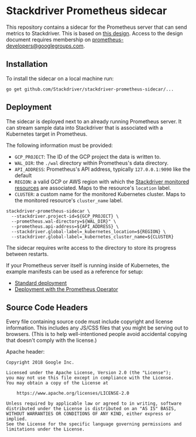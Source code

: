 # Stackdriver Prometheus sidecar

This repository contains a sidecar for the Prometheus server that can send
metrics to Stackdriver. This is based on [this
design](https://docs.google.com/document/d/1TEqqE_Stq04drhjSU1I7Ctmuy0dpsvlPL1AKxqEQoSg/edit). Access
to the design document requires membership on
prometheus-developers@googlegroups.com.

## Installation

To install the sidecar on a local machine run:

```
go get github.com/Stackdriver/stackdriver-prometheus-sidecar/...
```

## Deployment

The sidecar is deployed next to an already running Prometheus server. It can stream
sample data into Stackdriver that is associated with a Kubernetes target in Prometheus.

The following information must be provided:

* `GCP_PROJECT`: The ID of the GCP project the data is written to.
* `WAL_DIR`: the `./wal` directory within Prometheus's data directory.
* `API_ADDRESS`: Prometheus's API address, typically `127.0.0.1:9090` like the default
* `REGION`: a valid GCP or AWS region with which the [Stackdriver monitored resources](https://cloud.google.com/monitoring/api/resources) are associated. Maps to the resource's `location` label.
* `CLUSTER`: a custom name for the monitored Kubernetes cluster. Maps to the monitored resource's `cluster_name` label.

```
stackdriver-prometheus-sidecar \
  --stackdriver.project-id=${GCP_PROJECT} \
  --prometheus.wal-directory=${WAL_DIR}" \
  --prometheus.api-address=${API_ADDRESS} \
  --stackdriver.global-label=_kubernetes_location=${REGION} \ 
  --stackdriver.global-label=_kubernetes_cluster_name=${CLUSTER}
```

The sidecar requires write access to the directory to store its progress between restarts.

If your Prometheus server itself is running inside of Kubernetes, the example manifests
can be used as a reference for setup:

* [Standard deployment](./kube/prometheus-meta.yaml)
* [Deployment with the Prometheus Operator](./kube/prometheus-meta-operated.yaml)


## Source Code Headers

Every file containing source code must include copyright and license
information. This includes any JS/CSS files that you might be serving out to
browsers. (This is to help well-intentioned people avoid accidental copying that
doesn't comply with the license.)

Apache header:

    Copyright 2018 Google Inc.

    Licensed under the Apache License, Version 2.0 (the "License");
    you may not use this file except in compliance with the License.
    You may obtain a copy of the License at

        https://www.apache.org/licenses/LICENSE-2.0

    Unless required by applicable law or agreed to in writing, software
    distributed under the License is distributed on an "AS IS" BASIS,
    WITHOUT WARRANTIES OR CONDITIONS OF ANY KIND, either express or implied.
    See the License for the specific language governing permissions and
    limitations under the License.

